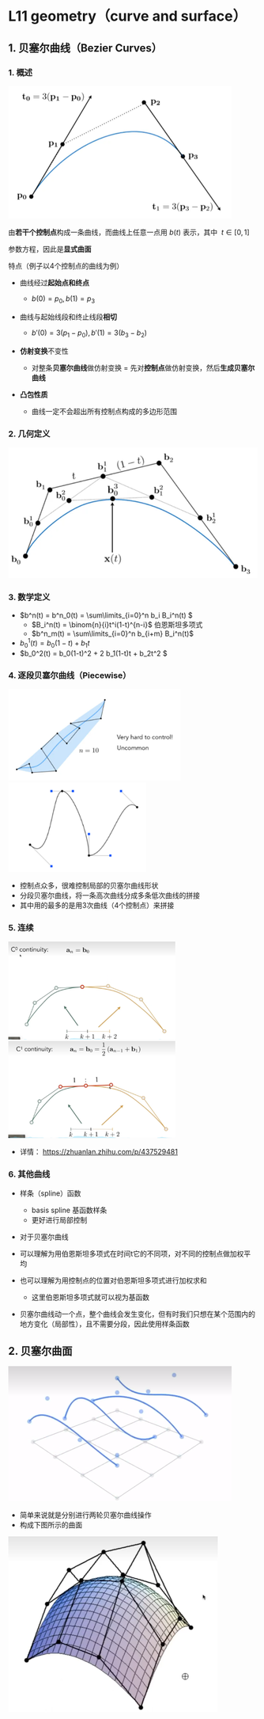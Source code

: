 # L11 geometry（curve and surface）



## 1. 贝塞尔曲线（Bezier Curves）

### 1. 概述

<img src="L11.geometry(curve).assets/image-20221123140337355.png" alt="image-20221123140337355" style="zoom: 50%;" /> 

由**若干个控制点**构成一条曲线，而曲线上任意一点用 $b(t)$ 表示，其中 $\  t \in [0, 1]$ 

参数方程，因此是**显式曲面** 

特点（例子以4个控制点的曲线为例）

- 曲线经过**起始点和终点**  
  - $b(0) = p_0, b(1) = p_3$ 

- 曲线与起始线段和终止线段**相切** 
  - $b'(0)=3(p_1-p_0), b'(1)=3(b_3-b_2)$ 

- **仿射变换**不变性
  - 对整条**贝塞尔曲线**做仿射变换 = 先对**控制点**做仿射变换，然后**生成贝塞尔曲线** 

- **凸包性质** 
  - 曲线一定不会超出所有控制点构成的多边形范围




### 2. 几何定义

<img src="L11.geometry(curve).assets/image-20221123143117365.png" alt="image-20221123143117365" style="zoom:67%;" /> 



### 3. 数学定义

- $b^n(t) = b^n_0(t) = \sum\limits_{i=0}^n b_i B_i^n(t) $  
  - $B_i^n(t) = \binom{n}{i}t^i(1-t)^{n-i}$   伯恩斯坦多项式
  - $b^n_m(t) = \sum\limits_{i=0}^n b_{i+m} B_i^n(t)$ 
- $b_0^1(t) = b_0(1-t) + b_1t$ 
- $b_0^2(t) = b_0(1-t)^2 + 2 b_1(1-t)t + b_2t^2 $ 

### 4. 逐段贝塞尔曲线（Piecewise）

<img src="L11.geometry(curve).assets/image-20221123150954150.png" alt="image-20221123150954150" style="zoom: 40%;" /> <img src="L11.geometry(curve).assets/image-20221123151005294.png" alt="image-20221123151005294" style="zoom:40%;" /> 

- 控制点众多，很难控制局部的贝塞尔曲线形状
- 分段贝塞尔曲线，将一条高次曲线分成多条低次曲线的拼接
- 其中用的最多的是用3次曲线（4个控制点）来拼接

### 5. 连续

<img src="L11.geometry(curve).assets/image-20221124143052196.png" alt="image-20221124143052196" style="zoom: 33%;" />  

<img src="L11.geometry(curve).assets/image-20221124143125252.png" alt="image-20221124143125252" style="zoom: 33%;" />  

- 详情： https://zhuanlan.zhihu.com/p/437529481

### 6. 其他曲线

- 样条（spline）函数
  - basis spline 基函数样条
  - 更好进行局部控制



- 对于贝塞尔曲线
- 可以理解为用伯恩斯坦多项式在时间t它的不同项，对不同的控制点做加权平均
- 也可以理解为用控制点的位置对伯恩斯坦多项式进行加权求和
  - 这里伯恩斯坦多项式就可以视为基函数
- 贝塞尔曲线动一个点，整个曲线会发生变化，但有时我们只想在某个范围内的地方变化（局部性），且不需要分段，因此使用样条函数



## 2. 贝塞尔曲面

<img src="L11.geometry(curve).assets/image-20221124155009020.png" alt="image-20221124155009020" style="zoom: 50%;" /> 

- 简单来说就是分别进行两轮贝塞尔曲线操作
- 构成下图所示的曲面

<img src="L11.geometry(curve).assets/image-20221124155058696.png" alt="image-20221124155058696" style="zoom: 67%;" /> 











